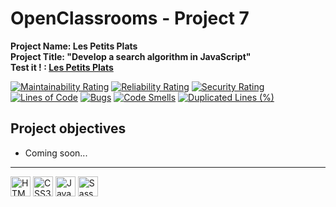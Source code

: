 # OpenClassrooms - Project 7
**Project Name: Les Petits Plats**  
**Project Title: "Develop a search algorithm in JavaScript"**  
**Test it ! : [Les Petits Plats](https://rmimekaa.github.io/RemiRoeland_7_17-08-2021/)**

[![Maintainability Rating](https://sonarcloud.io/api/project_badges/measure?project=RmiMekaa_RemiRoeland_7_17-08-2021&metric=sqale_rating)](https://sonarcloud.io/summary/new_code?id=RmiMekaa_RemiRoeland_7_17-08-2021)
[![Reliability Rating](https://sonarcloud.io/api/project_badges/measure?project=RmiMekaa_RemiRoeland_7_17-08-2021&metric=reliability_rating)](https://sonarcloud.io/summary/new_code?id=RmiMekaa_RemiRoeland_7_17-08-2021)
[![Security Rating](https://sonarcloud.io/api/project_badges/measure?project=RmiMekaa_RemiRoeland_7_17-08-2021&metric=security_rating)](https://sonarcloud.io/summary/new_code?id=RmiMekaa_RemiRoeland_7_17-08-2021)  
[![Lines of Code](https://sonarcloud.io/api/project_badges/measure?project=RmiMekaa_RemiRoeland_7_17-08-2021&metric=ncloc)](https://sonarcloud.io/summary/new_code?id=RmiMekaa_RemiRoeland_7_17-08-2021)
[![Bugs](https://sonarcloud.io/api/project_badges/measure?project=RmiMekaa_RemiRoeland_7_17-08-2021&metric=bugs)](https://sonarcloud.io/summary/new_code?id=RmiMekaa_RemiRoeland_7_17-08-2021)
[![Code Smells](https://sonarcloud.io/api/project_badges/measure?project=RmiMekaa_RemiRoeland_7_17-08-2021&metric=code_smells)](https://sonarcloud.io/summary/new_code?id=RmiMekaa_RemiRoeland_7_17-08-2021)
[![Duplicated Lines (%)](https://sonarcloud.io/api/project_badges/measure?project=RmiMekaa_RemiRoeland_7_17-08-2021&metric=duplicated_lines_density)](https://sonarcloud.io/summary/new_code?id=RmiMekaa_RemiRoeland_7_17-08-2021)

## Project objectives
 - Coming soon...

---

<p float="left">
  <img alt="HTML5" title="HTML5" src="https://cdn.jsdelivr.net/gh/devicons/devicon/icons/html5/html5-original.svg" width="32px"/>
  <img alt="CSS3" title="CSS3" src="https://cdn.jsdelivr.net/gh/devicons/devicon/icons/css3/css3-original.svg" width="32px"/>
  <img alt="JavaScript" title="JavaScript" src="https://cdn.jsdelivr.net/gh/devicons/devicon/icons/javascript/javascript-plain.svg" width="32px"/>
  <img alt="Sass" title="Sass" src="https://cdn.jsdelivr.net/gh/devicons/devicon/icons/sass/sass-original.svg" width="32px"/>
</p>